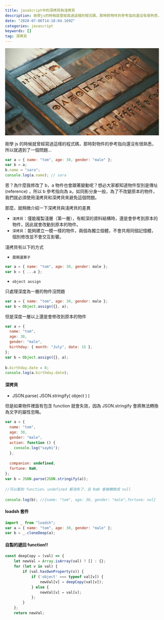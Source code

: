 ```yaml
---
title: javaScript中的深拷貝與淺拷貝
description: 剛學js的時候就曾經寫過這樣的程式碼，那時對物件的參考指向還沒有很熟悉，所以就遇到了一個問題…
date: "2020-07-06T14:18:04.169Z"
categories: javascript
keywords: []
tag: 深拷貝
---
```


![](/img/1__9s7C4lfIX__Ckf6GEBbGzEg.jpeg)

剛學 js 的時候就曾經寫過這樣的程式碼，那時對物件的參考指向還沒有很熟悉，所以就遇到了一個問題…

```javascript
var a = { name: "tom", age: 30, gender: "male" };
var b = a;
b.name = "sara";
console.log(a.name); // sara
```

恩？為什麼我修改了 b，a 物件也會跟著變動呢？想必大家都知道物件型別是傳址(reference) ，所以 b 參考指向為 a，如同影分身一般，為了不改變原本的物件，我們就必須使用淺拷貝和深拷貝來避免這個問題。

那麼，就稍微介紹一下深拷貝與淺拷貝的差異

- `淺拷貝`：僅能複製淺層（第一層），有較深的資料結構時，還是會參考到原本的物件，因此就會改動到原本的物件。
- `深拷貝`：能夠建立一模一樣的物件，兩個為獨立個體，不會共用同個記憶體，個別修改並不會交互影響。

淺拷貝有以下的方式

- `展開運算子`

```javascript
var a = { name: "tom", age: 30, gender: male };
var b = { ...a };
```

- `object assign`

只處理深度為一層的物件沒問題

```javascript
var a = { name: "tom", age: 30, gender: male };
var b = Object.assign({}, a);
```

但是深度一層以上還是會修改到原本的物件

```javascript
var a = {
  name: "tom",
  age: 30,
  gender: "male",
  birthday: { month: "July", date: 15 },
};
var b = Object.assign({}, a);

b.birthday.date = 8;
console.log(a.birthday.date);
```

#### 深拷貝

- JSON.parse( JSON.stringify( object ) )

但是如果物件裡面有包含 function 就會失效，因為 JSON.stringify 會將無法轉換為文字的屬性忽略。

```javascript
var a = {
  name: "tom",
  age: 30,
  gender: "male",
  action: function () {
    console.log("sayHi");
  },

  companion: undefined,
  fortune: NaN,
};
var b = JSON.parse(JSON.stringify(a));

//可以看到 function、undefined 都消失了，且 NaN 會被轉換成 null

console.log(b); //{name: "tom", age: 30, gender: "male",fortune: nul}
```

#### loadsh 套件

```javascript
import _ from "loadsh";
var a = { name: "tom", age: 30, gender: "male" };
var b = _.cloneDeep(a);
```

#### 自製的遞回 function!!

```javascript
const deepCopy = (val) => {
    let newVal = Array.isArray(val) ? [] : {};
    for (let v in val) {
        if (val.hasOwnProperty(v)) {
            if ('object' === typeof val[v]) {
                newVal[v] = deepCopy(val[v]);
            } else {
                newVal[v] = val[v];
            };
        }
    };
    return newVal;

```
